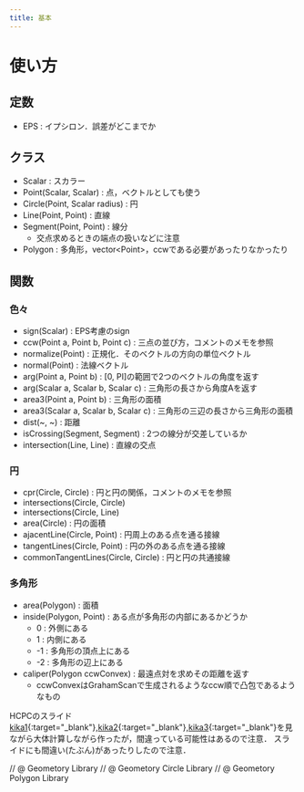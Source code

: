 ```yaml
---
title: 基本
---
```


# 使い方

## 定数

* EPS : イプシロン．誤差がどこまでか

## クラス

* Scalar : スカラー
* Point(Scalar, Scalar) : 点，ベクトルとしても使う
* Circle(Point, Scalar radius) : 円
* Line(Point, Point) : 直線
* Segment(Point, Point) : 線分
  * 交点求めるときの端点の扱いなどに注意
* Polygon : 多角形，vector\<Point>，ccwである必要があったりなかったり

## 関数

### 色々

* sign(Scalar) : EPS考慮のsign
* ccw(Point a, Point b, Point c) : 三点の並び方，コメントのメモを参照
* normalize(Point) : 正規化．そのベクトルの方向の単位ベクトル
* normal(Point) : 法線ベクトル
* arg(Point a, Point b) : [0, PI]の範囲で2つのベクトルの角度を返す
* arg(Scalar a, Scalar b, Scalar c) : 三角形の長さから角度Aを返す
* area3(Point a, Point b) : 三角形の面積
* area3(Scalar a, Scalar b, Scalar c) : 三角形の三辺の長さから三角形の面積
* dist(~, ~) : 距離
* isCrossing(Segment, Segment) : 2つの線分が交差しているか
* intersection(Line, Line) : 直線の交点

### 円

* cpr(Circle, Circle) : 円と円の関係，コメントのメモを参照
* intersections(Circle, Circle)
* intersections(Circle, Line)
* area(Circle) : 円の面積
* ajacentLine(Circle, Point) : 円周上のある点を通る接線
* tangentLines(Circle, Point) : 円の外のある点を通る接線
* commonTangentLines(Circle, Circle) : 円と円の共通接線

### 多角形

* area(Polygon) : 面積
* inside(Polygon, Point) : ある点が多角形の内部にあるかどうか
  * 0 : 外側にある
  * 1 : 内側にある
  * -1 : 多角形の頂点上にある
  * -2 : 多角形の辺上にある
* caliper(Polygon ccwConvex) : 最遠点対を求めその距離を返す
  * ccwConvexはGrahamScanで生成されるようなccw順で凸包であるようなもの

HCPCのスライド[kika1](https://www.slideshare.net/hcpc_hokudai/kika-80076550){:target="_blank"},[kika2](https://www.slideshare.net/hcpc_hokudai/kika2-80076551){:target="_blank"},[kika3](https://www.slideshare.net/hcpc_hokudai/kika3-80076552){:target="_blank"}を見ながら大体計算しながら作ったが，間違っている可能性はあるので注意．
スライドにも間違い(たぶん)があったりしたので注意．  

// @ Geometory Library
// @ Geometory Circle Library
// @ Geometory Polygon Library
